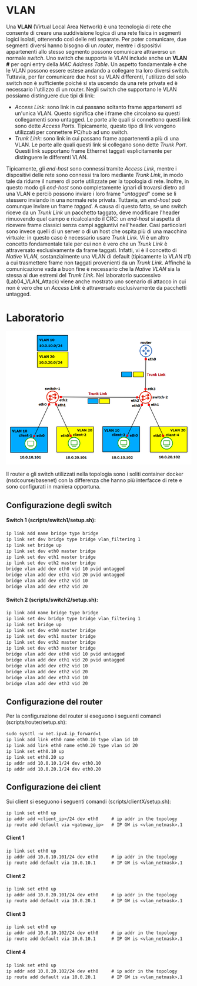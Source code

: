 # VLAN
Una **VLAN** (Virtual Local Area Network) è una tecnologia di rete che consente di creare una suddivisione logica di una rete fisica in segmenti logici isolati, ottenendo così delle reti separate. Per poter comunicare, due segmenti diversi hanno bisogno di un *router*, mentre i dispositivi appartenenti allo stesso segmento possono comunicare attraverso un normale *switch*. Uno switch che supporta le VLAN include anche un **VLAN #** per ogni entry della *MAC Address Table*. Un aspetto fondamentale è che le VLAN possono essere estese andando a collegare tra loro diversi switch. Tuttavia, per far comunicare due host su VLAN differenti, l'utilizzo del solo switch non è sufficiente poiché si sta uscendo da una rete privata ed è necessario l'utilizzo di un router. Negli switch che supportano le VLAN possiamo distinguere due tipi di link:
* *Access Link*: sono link in cui passano soltanto frame appartenenti ad un'unica VLAN. Questo significa che i frame che circolano su questi collegamenti sono untagged. Le porte alle quali si connettono questi link sono dette *Access Ports*. Tipicamente, questo tipo di link vengono utilizzati per connettere PC/hub ad uno switch.
* *Trunk Link*: sono link in cui passano frame appartenenti a più di una VLAN. Le porte alle quali questi link si collegano sono dette *Trunk Port*. Questi link supportano frame Ethernet taggati esplicitamente per distinguere le differenti VLAN.

Tipicamente, gli *end-host* sono connessi tramite *Access Link*, mentre i dispositivi delle rete sono connessi tra loro mediante *Trunk Link*, in modo tale da ridurre il numero di porte utilizzate per la topologia di rete. Inoltre, in questo modo gli *end-host* sono completamente ignari di trovarsi dietro ad una VLAN e perciò possono inviare i loro frame "*untagged*" come se li stessero inviando in una normale rete privata. Tuttavia, un *end-host* può comunque inviare un frame *tagged*. A causa di questo fatto, se uno switch riceve da un *Trunk Link* un pacchetto taggato, deve modificare l'header rimuovendo quel campo e ricalcolando il CRC: un *end-host* si aspetta di ricevere frame classici senza campi aggiuntivi nell'header. Casi particolari sono invece quelli di un server o di un host che ospita più di una macchina virtuale: in questo caso è necessario usare *Trunk Link*. Vi è un altro concetto fondamentale tale per cui non è vero che un *Trunk Link* è attraversato esclusivamente da frame taggati. Infatti, vi è il concetto di *Native VLAN*, sostanzialmente una VLAN di default (tipicamente la VLAN #1) a cui trasmettere frame non taggati provenienti da un *Trunk Link*. Affinché la comunicazione vada a buon fine è necessario che la *Native VLAN* sia la stessa ai due estremi del *Trunk Link*. Nel laboratorio successivo (Lab04_VLAN_Attack) viene anche mostrato uno scenario di attacco in cui non è vero che un *Access Link* è attraversato esclusivamente da pacchetti untagged.

# Laboratorio
![topology](topology.png)

Il router e gli switch utilizzati nella topologia sono i soliti container docker (nsdcourse/basenet) con la differenza che hanno più interfacce di rete e sono configurati in maniera opportuna.

## Configurazione degli switch

#### Switch 1 (scripts/switch1/setup.sh):
```
ip link add name bridge type bridge
ip link set dev bridge type bridge vlan_filtering 1
ip link set bridge up
ip link set dev eth0 master bridge
ip link set dev eth1 master bridge
ip link set dev eth2 master bridge
bridge vlan add dev eth0 vid 10 pvid untagged
bridge vlan add dev eth1 vid 20 pvid untagged
bridge vlan add dev eth2 vid 10
bridge vlan add dev eth2 vid 20
```

#### Switch 2 (scripts/switch2/setup.sh):
```
ip link add name bridge type bridge
ip link set dev bridge type bridge vlan_filtering 1
ip link set bridge up
ip link set dev eth0 master bridge
ip link set dev eth1 master bridge
ip link set dev eth2 master bridge
ip link set dev eth3 master bridge
bridge vlan add dev eth0 vid 10 pvid untagged
bridge vlan add dev eth1 vid 20 pvid untagged
bridge vlan add dev eth2 vid 10
bridge vlan add dev eth2 vid 20
bridge vlan add dev eth3 vid 10
bridge vlan add dev eth3 vid 20
```

## Configurazione del router
Per la configurazione del router si eseguono i seguenti comandi (scripts/router/setup.sh):
```
sudo sysctl -w net.ipv4.ip_forward=1
ip link add link eth0 name eth0.10 type vlan id 10
ip link add link eth0 name eth0.20 type vlan id 20
ip link set eth0.10 up
ip link set eth0.20 up
ip addr add 10.0.10.1/24 dev eth0.10
ip addr add 10.0.20.1/24 dev eth0.20
```

## Configurazione dei client
Sui client si eseguono i seguenti comandi (scripts/clientX/setup.sh):
```
ip link set eth0 up
ip addr add <client_ip>/24 dev eth0     # ip addr in the topology
ip route add default via <gateway_ip>   # IP GW is <vlan_netmask>.1
```

#### Client 1
```
ip link set eth0 up
ip addr add 10.0.10.101/24 dev eth0     # ip addr in the topology
ip route add default via 10.0.10.1      # IP GW is <vlan_netmask>.1
```

#### Client 2
```
ip link set eth0 up
ip addr add 10.0.20.101/24 dev eth0     # ip addr in the topology
ip route add default via 10.0.20.1      # IP GW is <vlan_netmask>.1
```

#### Client 3
```
ip link set eth0 up
ip addr add 10.0.10.102/24 dev eth0     # ip addr in the topology
ip route add default via 10.0.10.1      # IP GW is <vlan_netmask>.1
```

#### Client 4
```
ip link set eth0 up
ip addr add 10.0.20.102/24 dev eth0     # ip addr in the topology
ip route add default via 10.0.20.1      # IP GW is <vlan_netmask>.1
```